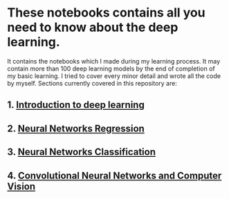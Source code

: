 # These notebooks contains all you need to know about the deep learning.
It contains the notebooks which I made during my learning process. It may contain more than 100 deep learning models by the end of completion of my basic learning. I tried to cover every minor detail and wrote all the code by myself.
Sections currently covered in this repository are:
## 1. [Introduction to deep learning](https://github.com/umar052001/Deep-Learning-with-Tensorflow/blob/master/00_tensorflow_fundamentals.ipynb)
## 2. [Neural Networks Regression](https://github.com/umar052001/Deep-Learning-with-Tensorflow/blob/master/01_neural_network_regression_with_tensorflow.ipynb)
## 3. [Neural Networks Classification](https://github.com/umar052001/Deep-Learning-with-Tensorflow/blob/master/02_neural_network_classification_with_Tensorflow.ipynb)
## 4. [Convolutional Neural Networks and Computer Vision](https://github.com/umar052001/Deep-Learning-with-Tensorflow/blob/master/03_introduction_to_computer_vision.ipynb)
